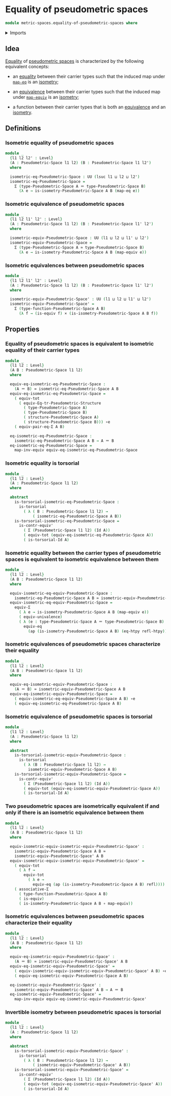 # Equality of pseudometric spaces

```agda
module metric-spaces.equality-of-pseudometric-spaces where
```

<details><summary>Imports</summary>

```agda
open import foundation.action-on-identifications-functions
open import foundation.cartesian-product-types
open import foundation.contractible-types
open import foundation.dependent-pair-types
open import foundation.equality-dependent-pair-types
open import foundation.equivalences
open import foundation.function-extensionality
open import foundation.function-types
open import foundation.functoriality-dependent-pair-types
open import foundation.identity-types
open import foundation.propositions
open import foundation.subtypes
open import foundation.torsorial-type-families
open import foundation.transport-along-identifications
open import foundation.type-arithmetic-dependent-pair-types
open import foundation.univalence
open import foundation.universe-levels

open import metric-spaces.functions-pseudometric-spaces
open import metric-spaces.isometries-pseudometric-spaces
open import metric-spaces.pseudometric-spaces
```

</details>

## Idea

[Equality](foundation-core.identity-types.md) of
[pseudometric spaces](metric-spaces.pseudometric-spaces.md) is characterized by
the following equivalent concepts:

- an [equality](foundation-core.identity-types.md) between their carrier types
  such that the induced map under [`map-eq`](foundation-core.univalence.md) is
  an [isometry](metric-spaces.isometries-pseudometric-spaces.md);

- an [equivalence](foundation-core.equivalences.md) between their carrier types
  such that the induced map under [`map-equiv`](foundation-core.equivalences.md)
  is an [isometry](metric-spaces.isometries-pseudometric-spaces.md);

- a function between their carrier types that is both an
  [equivalence](foundation-core.equivalences.md) and an
  [isometry](metric-spaces.isometries-pseudometric-spaces.md).

## Definitions

### Isometric equality of pseudometric spaces

```agda
module _
  {l1 l2 l2' : Level}
  (A : Pseudometric-Space l1 l2) (B : Pseudometric-Space l1 l2')
  where

  isometric-eq-Pseudometric-Space : UU (lsuc l1 ⊔ l2 ⊔ l2')
  isometric-eq-Pseudometric-Space =
    Σ (type-Pseudometric-Space A ＝ type-Pseudometric-Space B)
      (λ e → is-isometry-Pseudometric-Space A B (map-eq e))
```

### Isometric equivalence of pseudometric spaces

```agda
module _
  {l1 l2 l1' l2' : Level}
  (A : Pseudometric-Space l1 l2) (B : Pseudometric-Space l1' l2')
  where

  isometric-equiv-Pseudometric-Space : UU (l1 ⊔ l2 ⊔ l1' ⊔ l2')
  isometric-equiv-Pseudometric-Space =
    Σ (type-Pseudometric-Space A ≃ type-Pseudometric-Space B)
      (λ e → is-isometry-Pseudometric-Space A B (map-equiv e))
```

### Isometric equivalences between pseudometric spaces

```agda
module _
  {l1 l2 l1' l2' : Level}
  (A : Pseudometric-Space l1 l2) (B : Pseudometric-Space l1' l2')
  where

  isometric-equiv-Pseudometric-Space' : UU (l1 ⊔ l2 ⊔ l1' ⊔ l2')
  isometric-equiv-Pseudometric-Space' =
    Σ (type-function-Pseudometric-Space A B)
      (λ f → (is-equiv f) × (is-isometry-Pseudometric-Space A B f))
```

## Properties

### Equality of pseudometric spaces is equivalent to isometric equality of their carrier types

```agda
module _
  {l1 l2 : Level}
  (A B : Pseudometric-Space l1 l2)
  where

  equiv-eq-isometric-eq-Pseudometric-Space :
    (A ＝ B) ≃ isometric-eq-Pseudometric-Space A B
  equiv-eq-isometric-eq-Pseudometric-Space =
    ( equiv-tot
      ( equiv-Eq-tr-Pseudometric-Structure
        ( type-Pseudometric-Space A)
        ( type-Pseudometric-Space B)
        ( structure-Pseudometric-Space A)
        ( structure-Pseudometric-Space B))) ∘e
    ( equiv-pair-eq-Σ A B)

  eq-isometric-eq-Pseudometric-Space :
    isometric-eq-Pseudometric-Space A B → A ＝ B
  eq-isometric-eq-Pseudometric-Space =
    map-inv-equiv equiv-eq-isometric-eq-Pseudometric-Space
```

### Isometric equality is torsorial

```agda
module _
  {l1 l2 : Level}
  (A : Pseudometric-Space l1 l2)
  where

  abstract
    is-torsorial-isometric-eq-Pseudometric-Space :
      is-torsorial
        ( λ ( B : Pseudometric-Space l1 l2) →
            ( isometric-eq-Pseudometric-Space A B))
    is-torsorial-isometric-eq-Pseudometric-Space =
      is-contr-equiv'
        ( Σ (Pseudometric-Space l1 l2) (Id A))
        ( equiv-tot (equiv-eq-isometric-eq-Pseudometric-Space A))
        ( is-torsorial-Id A)
```

### Isometric equality between the carrier types of pseudometric spaces is equivalent to isometric equivalence between them

```agda
module _
  {l1 l2 : Level}
  (A B : Pseudometric-Space l1 l2)
  where

  equiv-isometric-eq-equiv-Pseudometric-Space :
    isometric-eq-Pseudometric-Space A B ≃ isometric-equiv-Pseudometric-Space A B
  equiv-isometric-eq-equiv-Pseudometric-Space =
    equiv-Σ
      ( λ e → is-isometry-Pseudometric-Space A B (map-equiv e))
      ( equiv-univalence)
      ( λ (e : type-Pseudometric-Space A ＝ type-Pseudometric-Space B) →
        equiv-eq
          (ap (is-isometry-Pseudometric-Space A B) (eq-htpy refl-htpy)))
```

### Isometric equivalences of pseudometric spaces characterize their equality

```agda
module _
  {l1 l2 : Level}
  (A B : Pseudometric-Space l1 l2)
  where

  equiv-eq-isometric-equiv-Pseudometric-Space :
    (A ＝ B) ≃ isometric-equiv-Pseudometric-Space A B
  equiv-eq-isometric-equiv-Pseudometric-Space =
    ( equiv-isometric-eq-equiv-Pseudometric-Space A B) ∘e
    ( equiv-eq-isometric-eq-Pseudometric-Space A B)
```

### Isometric equivalence of pseudometric spaces is torsorial

```agda
module _
  {l1 l2 : Level}
  (A : Pseudometric-Space l1 l2)
  where

  abstract
    is-torsorial-isometric-equiv-Pseudometric-Space :
      is-torsorial
        ( λ (B : Pseudometric-Space l1 l2) →
          isometric-equiv-Pseudometric-Space A B)
    is-torsorial-isometric-equiv-Pseudometric-Space =
      is-contr-equiv'
        ( Σ (Pseudometric-Space l1 l2) (Id A))
        ( equiv-tot (equiv-eq-isometric-equiv-Pseudometric-Space A))
        ( is-torsorial-Id A)
```

### Two pseudometric spaces are isometrically equivalent if and only if there is an isometric equivalence between them

```agda
module _
  {l1 l2 : Level}
  (A B : Pseudometric-Space l1 l2)
  where

  equiv-isometric-equiv-isometric-equiv-Pseudometric-Space' :
    isometric-equiv-Pseudometric-Space A B ≃
    isometric-equiv-Pseudometric-Space' A B
  equiv-isometric-equiv-isometric-equiv-Pseudometric-Space' =
    ( equiv-tot
      ( λ f →
        equiv-tot
          ( λ e →
            equiv-eq (ap (is-isometry-Pseudometric-Space A B) refl)))) ∘e
    ( associative-Σ
      ( type-function-Pseudometric-Space A B)
      ( is-equiv)
      ( is-isometry-Pseudometric-Space A B ∘ map-equiv))
```

### Isometric equivalences between pseudometric spaces characterize their equality

```agda
module _
  {l1 l2 : Level}
  (A B : Pseudometric-Space l1 l2)
  where

  equiv-eq-isometric-equiv-Pseudometric-Space' :
    (A ＝ B) ≃ isometric-equiv-Pseudometric-Space' A B
  equiv-eq-isometric-equiv-Pseudometric-Space' =
    ( equiv-isometric-equiv-isometric-equiv-Pseudometric-Space' A B) ∘e
    ( equiv-eq-isometric-equiv-Pseudometric-Space A B)

  eq-isometric-equiv-Pseudometric-Space' :
    isometric-equiv-Pseudometric-Space' A B → A ＝ B
  eq-isometric-equiv-Pseudometric-Space' =
    map-inv-equiv equiv-eq-isometric-equiv-Pseudometric-Space'
```

### Invertible isometry between pseudometric spaces is torsorial

```agda
module _
  {l1 l2 : Level}
  (A : Pseudometric-Space l1 l2)
  where

  abstract
    is-torsorial-isometric-equiv-Pseudometric-Space' :
      is-torsorial
        ( λ ( B : Pseudometric-Space l1 l2) →
            ( isometric-equiv-Pseudometric-Space' A B))
    is-torsorial-isometric-equiv-Pseudometric-Space' =
      is-contr-equiv'
        ( Σ (Pseudometric-Space l1 l2) (Id A))
        ( equiv-tot (equiv-eq-isometric-equiv-Pseudometric-Space' A))
        ( is-torsorial-Id A)
```

